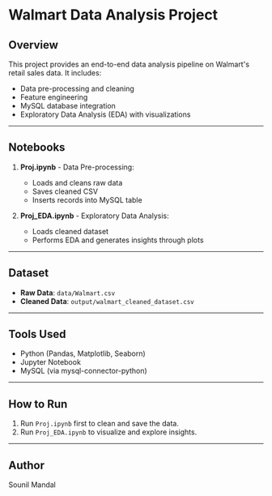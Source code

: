 # Walmart Data Analysis Project

## Overview
This project provides an end-to-end data analysis pipeline on Walmart's retail sales data. It includes:
- Data pre-processing and cleaning
- Feature engineering
- MySQL database integration
- Exploratory Data Analysis (EDA) with visualizations

---

## Notebooks
1. **Proj.ipynb** - Data Pre-processing:
   - Loads and cleans raw data
   - Saves cleaned CSV
   - Inserts records into MySQL table

2. **Proj_EDA.ipynb** - Exploratory Data Analysis:
   - Loads cleaned dataset
   - Performs EDA and generates insights through plots

---

## Dataset
- **Raw Data**: `data/Walmart.csv`  
- **Cleaned Data**: `output/walmart_cleaned_dataset.csv`

---

## Tools Used
- Python (Pandas, Matplotlib, Seaborn)
- Jupyter Notebook
- MySQL (via mysql-connector-python)

---

## How to Run
1. Run `Proj.ipynb` first to clean and save the data.
2. Run `Proj_EDA.ipynb` to visualize and explore insights.

---

## Author
Sounil Mandal
